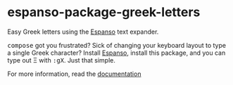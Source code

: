 # espanso-package-greek-letters
Easy Greek letters using the [Espanso](https://espanso.org/) text expander. 

<kbd>compose</kbd> got you frustrated? Sick of changing your keyboard layout to type a single Greek character? Install [Espanso](https://espanso.org/), install this package, and you can type out Ξ with <kbd>:gX</kbd>. Just that simple.

For more information, read the [documentation](https://espanso.org/docs/)
